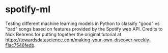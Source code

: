 # spotify-ml
Testing different machine learning models in Python to classify "good" vs "bad" songs based on features provided by the Spotify web API. Credits to Nick Behrens for putting together the original tutorial at https://towardsdatascience.com/making-your-own-discover-weekly-f1ac7546fedb.
